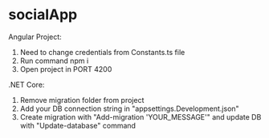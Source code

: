 # socialApp

Angular Project:
1) Need to change credentials from Constants.ts file
2) Run command npm i
3) Open project in PORT 4200

.NET Core:
1) Remove migration folder from project
2) Add your DB connection string in "appsettings.Development.json"
3) Create migration with "Add-migration 'YOUR_MESSAGE'" and update DB with "Update-database" command
